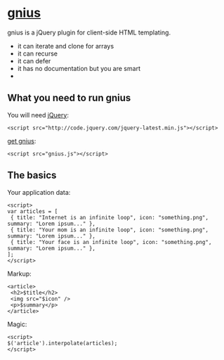 [gnius](http://phiveleven.com/gnius/) 
==

gnius is a jQuery plugin for client-side HTML templating.
* it can iterate and clone for arrays
* it can recurse
* it can defer
* it has no documentation but you are smart
* 

What you need to run gnius
--------------------------

You will need [jQuery](http://jquery.com):

`<script src="http://code.jquery.com/jquery-latest.min.js"></script>`

[get gnius](https://github.com/phiveleven/gnius/fork_select):

`<script src="gnius.js"></script>`

The basics
----------
Your application data:

    <script>
    var articles = [
     { title: "Internet is an infinite loop", icon: "something.png", summary: "Lorem ipsum..." },
     { title: "Your mom is an infinite loop", icon: "something.png", summary: "Lorem ipsum..." },
     { title: "Your face is an infinite loop", icon: "something.png", summary: "Lorem ipsum..." },
    ];
    </script>

Markup:

    <article>
     <h2>$title</h2>
     <img src="$icon" />
     <p>$summary</p>
    </article>

Magic:

    <script>
    $('article').interpolate(articles);
    </script>



